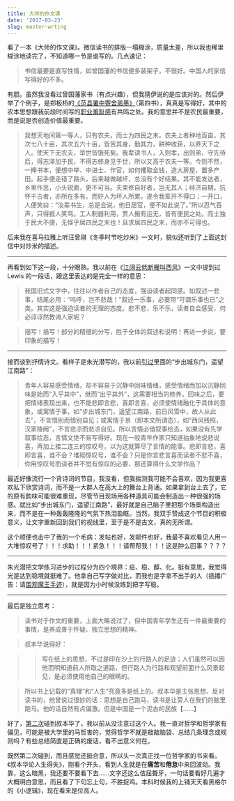 ```yaml
---
title: 大师的作文课
date: '2017-03-23'
slug: master-wrting
---
```


看了一本《大师的作文课》。微信读书的排版一塌糊涂，质量太差，所以我也稀里糊涂地读完了，不知道哪一节是谁写的。几点速记：

> 书信最要是直写性情，如曾国藩的书信便多装架子，不很好。中国人的家信写得好的不多。

有胆。虽然我没看过曾国藩家书（有点兴趣），但我猜伊说的是应该对的。然后伊举了个例子，是郑板桥的[《范县署中寄舍弟墨》](http://www.skyjiao.com/shici/view_12472.html)（第四书），真真是写得好，其中的农本思想跟我前段时间写的[职业羞耻感](/cn/2017/02/shame/)有共鸣之处。我的意思并不是农民最重要，而是说是否创造价值最重要。

> 我想天地间第一等人，只有农夫，而士为四民之末。农夫上者种地百亩，其次七八十亩，其次五六十亩，皆苦其身，勤其力，耕种收获，以养天下之人。使天下无农夫，举世皆饿死矣。我辈读书人，入则孝，出则弟，守先待后，得志泽加于民，不得志修身见于世，所以又高于农夫一等。今则不然，一捧书本，便想中举、中进士、作官，如何攫取金钱，造大房屋，置多产田。起手便走错了路头，后来越做越坏，总没有个好结果。其不能发达者，乡里作恶，小头锐面，更不可当。夫束修自好者，岂无其人；经济自期，抗怀千古者，亦所在多有。而好人为坏人所累，遂令我辈开不得口；一开口，人便笑曰：“汝辈书生，总是会说，他日居官，便不如此说了。”所以忍气吞声，只得捱人笑骂。工人制器利用，贾人搬有运无，皆有便民之处。而士独于民大不便，无怪乎居四民之末也！且求居四民之末，而亦不可得也。

后来我在喜马拉雅上听汪曾祺《冬季时节吃炒米》一文时，貌似还听到了上面这封信中对炒米的描述。

---

再看到如下这一段，十分眼熟。我以前在《[江阔云低断雁叫西风](/cn/2014/06/on-writing/)》一文中提到过 Lewis 的一段话，跟这里表达的是完全一样的意思：

> 我国旧式文字中，往往以作者自己的态度，强迫读者起同感。如叙述一悲事，结尾必用：“呜呼，岂不悲哉！”叙述一乐事，必要带“可谓乐事也已”之类。其实这是强迫读者的无理的态度。悲不悲，乐不乐，读者自会感受，何必谆谆然教诲人家呢？ 

> 描写！描写！部分的精细的分写，胜于全体的叙述和说明！再进一步说，要印象的描写！

---

接而谈到抒情诗文。看样子是朱光潜写的，我以前[引过](/cn/2015/09/memory/)里面的“步出城东门，遥望江南路”：

> 青年人容易感受情绪，却不容易于沉静中回味情绪，感受情绪而加以沉静回味是始而“入乎其中”，继而“出乎其外”，这需要相当的修养。回味之后，要把情绪表现出来，也不能悲即言悲，喜即言喜，必须使情绪融化于具体的意象，或寓情于事，如“步出城东门，遥望江南路，前日风雪中，故人从此去”，不言惜别而惜别自见；或寓情于景（即本文所谓态），如“西风残照，汉家陵阙”，不言悲凉而悲凉自见。所以言情必借叙事绘态，如果没有先学叙事绘态，言情文绝不易写得好。现在一般青年作家只知道抽象地说悲说喜，再加上接二连三的惊叹号，以为这就算尽了言情的能事。悲即言悲，喜即言喜，谁不会？堆砌惊叹号，谁不会？只是你言悲言喜而读者不悲不喜，你用惊叹号而读者并不觉有惊叹的必要，那还算得什么文学作品？

最近好像流行一个背诗词的节目，我没看，但我揣测我可能不会喜欢，因为我更喜欢私下欣赏诗词，而不是一大群人在高大上的舞台上背诵。如果拿到台上去了，它的原有韵味可能很难重现，尽管节目现场用各种道具可能会制造出一种很强的场感。就比如“步出城东门，遥望江南路”，最好就是自己脑子里把那个场景构造出来，而不是在一种轰轰隆隆的气氛下热泪盈眶。当然，我双手赞成这个节目的积极意义，让文字重新回到我们的视线里，至于是不是古文，真的无所谓。

这个顺便也击中了我的一个毛病：发帖也好，发邮件也好，我最不喜欢看见人用一大堆惊叹号了！！！求助！！！紧急！！！请帮帮我！！！这是肿么回事？？？？

---

朱光潜把文学练习进步的过程分为四个境界：疵、稳、醇、化。挺有意思，我觉得光是达到稳境就挺难了。他拿自己写字做对比，而我也是字拿不出手的人（插播广告：请[围观魔王手迹](/cn/2017/03/wake-up/)），就是因为小时候没练到把字写稳。

---

最后是独立思考：

> 读书对于作文的重要，上面大略说过了，但中国青年学生还有一件最重要的事情，是养成善于怀疑、独立思想的精神。 

> 叔本华说得好： 

> > 写在纸上的思想，不过是印在沙上的行路人的足迹；人们虽然可以因他而明知道前人所取之道路，但行路人为行路和观望前面什么风景起见，是必须使用他自己的眼睛的。 

> 所以书上记载的“真理”和“人生”究竟多是纸上的。叔本华是主张思想、反对读书的，他曾说过很妙的话：思想是自己跑马，读书是让旁人在我们的脑里跑马。他的话自然有点偏激。但是中国是一个泥古的民族【……】

好了，[第二次](/cn/2016/12/thinking/)碰到叔本华了，我以前从没注意过这个人。我一直对哲学和哲学家有偏见，可能是被大学里的马哲害的，觉得哲学不就是敲敲脑袋、总结几条理念或规则吗？有些总结简直是正确的废话，看不出意义何在。

既然第二次碰到，而且感觉还挺合意，所以头一次真正找一位哲学家的书来看。《叔本华论人生得失》，刚看个开头，看到人生就是在**痛苦**和**倦怠**中来回波动。我靠，这么暗黑，我还要不要看下去……文字还这么佶屈聱牙，一句话要看好几遍才大概明白意思，而且看了下句忘上句，不胜捉鸡。本科时候我的上铺天天看黑格尔的《小逻辑》，现在看来是位高人。
